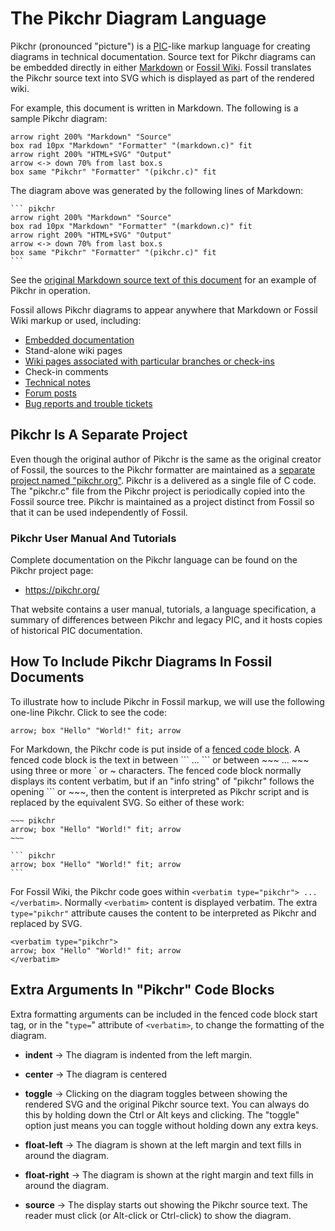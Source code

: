 # The Pikchr Diagram Language

Pikchr (pronounced "picture") is a [PIC][1]-like markup language for creating
diagrams in technical documentation.  Source text for Pikchr diagrams 
can be embedded directly in either [Markdown][2] or [Fossil Wiki][3].
Fossil translates the Pikchr source text into SVG which is displayed as
part of the rendered wiki.

[1]: wikipedia:/wiki/Pic_language
[2]: /md_rules
[3]: /wiki_rules

For example, this document is written in Markdown.  The following
is a sample Pikchr diagram:

``` pikchr
arrow right 200% "Markdown" "Source"
box rad 10px "Markdown" "Formatter" "(markdown.c)" fit
arrow right 200% "HTML+SVG" "Output"
arrow <-> down 70% from last box.s
box same "Pikchr" "Formatter" "(pikchr.c)" fit
```

The diagram above was generated by the following lines of Markdown:

~~~~~
``` pikchr
arrow right 200% "Markdown" "Source"
box rad 10px "Markdown" "Formatter" "(markdown.c)" fit
arrow right 200% "HTML+SVG" "Output"
arrow <-> down 70% from last box.s
box same "Pikchr" "Formatter" "(pikchr.c)" fit
```
~~~~~

See the [original Markdown source text of this document][4] for an
example of Pikchr in operation.  

[4]: ./pikchr.md?mimetype=text/plain

Fossil allows Pikchr diagrams to appear anywhere that Markdown or
Fossil Wiki markup or used, including:

   *  [Embedded documentation](./embeddeddoc.wiki)
   *  Stand-alone wiki pages
   *  [Wiki pages associated with particular branches or check-ins](./wikitheory.wiki#assocwiki)
   *  Check-in comments
   *  [Technical notes](./event.wiki)
   *  [Forum posts](./forum.wiki)
   *  [Bug reports and trouble tickets](./bugtheory.wiki)

## Pikchr Is A Separate Project

Even though the original author of Pikchr is the same as the original
creator of Fossil, the sources to the Pikchr formatter are maintained
as a [separate project named "pikchr.org"](https://pikchr.org).
Pikchr is a delivered as a single file of C code.  The "pikchr.c" file
from the Pikchr project is periodically copied into the Fossil source
tree.  Pikchr is maintained as a project distinct from Fossil so that it
can be used independently of Fossil.

### Pikchr User Manual And Tutorials

Complete documentation on the Pikchr language can be found on the
Pikchr project page:

   *  <https://pikchr.org/>

That website contains a user manual, tutorials, a language specification,
a summary of differences between Pikchr and legacy PIC,
and it hosts copies of historical PIC documentation.

## How To Include Pikchr Diagrams In Fossil Documents

To illustrate how to include Pikchr in Fossil markup, we will use the
following one-line Pikchr.  Click to see the code:

~~~ pikchr toggle
arrow; box "Hello" "World!" fit; arrow
~~~

For Markdown, the Pikchr code is put inside of a
[fenced code block][fcb].  A fenced code block is the text in between
&#96;&#96;&#96; ... &#96;&#96;&#96; or between
&#126;&#126;&#126; ... &#126;&#126;&#126; using three or
more &#96; or &#126; characters.  The fenced code block normally
displays its content verbatim, but if an "info string"  of "pikchr"
follows the opening &#96;&#96;&#96; or &#126;&#126;&#126;, then the
content is interpreted as Pikchr script and is replaced by the
equivalent SVG.
So either of these work:

[fcb]: https://spec.commonmark.org/0.29/#fenced-code-blocks

~~~~~~
~~~ pikchr
arrow; box "Hello" "World!" fit; arrow
~~~

``` pikchr
arrow; box "Hello" "World!" fit; arrow
```
~~~~~~

For Fossil Wiki, the Pikchr code goes within 
`<verbatim type="pikchr"> ... </verbatim>`.  Normally `<verbatim>`
content is displayed verbatim.  The extra `type="pikchr"` attribute
causes the content to be interpreted as Pikchr and replaced by SVG.

~~~~~~
<verbatim type="pikchr">
arrow; box "Hello" "World!" fit; arrow
</verbatim>
~~~~~~

## Extra Arguments In "Pikchr" Code Blocks

Extra formatting arguments can be included in the fenced code block start
tag, or in the "`type=`" attribute of `<verbatim>`, to change the formatting
of the diagram.

  *  **indent**  &rarr;  The diagram is indented from the left margin.

  *  **center**  &rarr;  The diagram is centered

  *  **toggle**  &rarr;  Clicking on the diagram toggles between showing
     the rendered SVG and the original Pikchr source text.  You can always
     do this by holding down the Ctrl or Alt keys and clicking.  The
     "toggle" option just means you can toggle without holding down any
     extra keys.

  *  **float-left** &rarr;  The diagram is shown at the left margin and
     text fills in around the diagram.

  *  **float-right** &rarr;  The diagram is shown at the right margin and
     text fills in around the diagram.

  *  **source** &rarr;  The display starts out showing the Pikchr source text.
     The reader must click (or Alt-click or Ctrl-click) to show the diagram.
